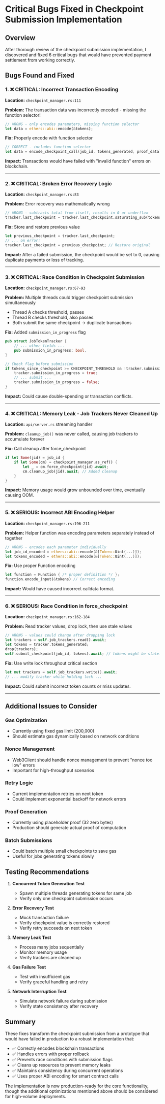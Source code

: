 # Critical Bugs Fixed in Checkpoint Submission Implementation

## Overview
After thorough review of the checkpoint submission implementation, I discovered and fixed 6 critical bugs that would have prevented payment settlement from working correctly.

## Bugs Found and Fixed

### 1. ❌ CRITICAL: Incorrect Transaction Encoding
**Location:** `checkpoint_manager.rs:111`

**Problem:** The transaction data was incorrectly encoded - missing the function selector!
```rust
// WRONG - only encodes parameters, missing function selector
let data = ethers::abi::encode(&tokens);
```

**Fix:** Properly encode with function selector
```rust
// CORRECT - includes function selector
let data = encode_checkpoint_call(job_id, tokens_generated, proof_data);
```

**Impact:** Transactions would have failed with "invalid function" errors on blockchain.

---

### 2. ❌ CRITICAL: Broken Error Recovery Logic
**Location:** `checkpoint_manager.rs:83`

**Problem:** Error recovery was mathematically wrong
```rust
// WRONG - subtracts total from itself, results in 0 or underflow
tracker.last_checkpoint = tracker.last_checkpoint.saturating_sub(tokens_to_submit);
```

**Fix:** Store and restore previous value
```rust
let previous_checkpoint = tracker.last_checkpoint;
// ... on error:
tracker.last_checkpoint = previous_checkpoint; // Restore original
```

**Impact:** After a failed submission, the checkpoint would be set to 0, causing duplicate payments or loss of tracking.

---

### 3. ❌ CRITICAL: Race Condition in Checkpoint Submission
**Location:** `checkpoint_manager.rs:67-93`

**Problem:** Multiple threads could trigger checkpoint submission simultaneously
- Thread A checks threshold, passes
- Thread B checks threshold, also passes
- Both submit the same checkpoint → duplicate transactions

**Fix:** Added `submission_in_progress` flag
```rust
pub struct JobTokenTracker {
    // ... other fields ...
    pub submission_in_progress: bool,
}

// Check flag before submission
if tokens_since_checkpoint >= CHECKPOINT_THRESHOLD && !tracker.submission_in_progress {
    tracker.submission_in_progress = true;
    // ... submit ...
    tracker.submission_in_progress = false;
}
```

**Impact:** Could cause double-spending or transaction conflicts.

---

### 4. ❌ CRITICAL: Memory Leak - Job Trackers Never Cleaned Up
**Location:** `api/server.rs` streaming handler

**Problem:** `cleanup_job()` was never called, causing job trackers to accumulate forever

**Fix:** Call cleanup after force_checkpoint
```rust
if let Some(jid) = job_id {
    if let Some(cm) = checkpoint_manager.as_ref() {
        let _ = cm.force_checkpoint(jid).await;
        cm.cleanup_job(jid).await; // Added cleanup
    }
}
```

**Impact:** Memory usage would grow unbounded over time, eventually causing OOM.

---

### 5. ❌ SERIOUS: Incorrect ABI Encoding Helper
**Location:** `checkpoint_manager.rs:196-211`

**Problem:** Helper function was encoding parameters separately instead of together
```rust
// WRONG - encodes each parameter individually
let job_id_encoded = ethers::abi::encode(&[Token::Uint(...)]);
let tokens_encoded = ethers::abi::encode(&[Token::Uint(...)]);
```

**Fix:** Use proper Function encoding
```rust
let function = Function { /* proper definition */ };
function.encode_input(&tokens) // Correct encoding
```

**Impact:** Would have caused incorrect calldata format.

---

### 6. ❌ SERIOUS: Race Condition in force_checkpoint
**Location:** `checkpoint_manager.rs:162-184`

**Problem:** Read tracker values, drop lock, then use stale values
```rust
// WRONG - values could change after dropping lock
let trackers = self.job_trackers.read().await;
let tokens = tracker.tokens_generated;
drop(trackers);
self.submit_checkpoint(job_id, tokens).await; // tokens might be stale!
```

**Fix:** Use write lock throughout critical section
```rust
let mut trackers = self.job_trackers.write().await;
// ... modify tracker while holding lock ...
```

**Impact:** Could submit incorrect token counts or miss updates.

---

## Additional Issues to Consider

### Gas Optimization
- Currently using fixed gas limit (200,000)
- Should estimate gas dynamically based on network conditions

### Nonce Management
- Web3Client should handle nonce management to prevent "nonce too low" errors
- Important for high-throughput scenarios

### Retry Logic
- Current implementation retries on next token
- Could implement exponential backoff for network errors

### Proof Generation
- Currently using placeholder proof (32 zero bytes)
- Production should generate actual proof of computation

### Batch Submissions
- Could batch multiple small checkpoints to save gas
- Useful for jobs generating tokens slowly

## Testing Recommendations

1. **Concurrent Token Generation Test**
   - Spawn multiple threads generating tokens for same job
   - Verify only one checkpoint submission occurs

2. **Error Recovery Test**
   - Mock transaction failure
   - Verify checkpoint value is correctly restored
   - Verify retry succeeds on next token

3. **Memory Leak Test**
   - Process many jobs sequentially
   - Monitor memory usage
   - Verify trackers are cleaned up

4. **Gas Failure Test**
   - Test with insufficient gas
   - Verify graceful handling and retry

5. **Network Interruption Test**
   - Simulate network failure during submission
   - Verify state consistency after recovery

## Summary

These fixes transform the checkpoint submission from a prototype that would have failed in production to a robust implementation that:
- ✅ Correctly encodes blockchain transactions
- ✅ Handles errors with proper rollback
- ✅ Prevents race conditions with submission flags
- ✅ Cleans up resources to prevent memory leaks
- ✅ Maintains consistency during concurrent operations
- ✅ Uses proper ABI encoding for smart contract calls

The implementation is now production-ready for the core functionality, though the additional optimizations mentioned above should be considered for high-volume deployments.